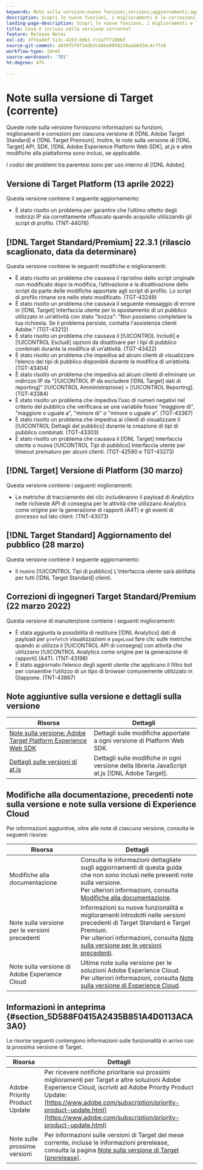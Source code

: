 ```yaml
---
keywords: Note sulla versione;nuove funzioni;versioni;aggiornamenti;aggiornamento;versione;miglioramenti;correzioni;correzioni di bug;aggiornamenti
description: Scopri le nuove funzioni, i miglioramenti e le correzioni inclusi nella versione corrente di [!DNL Adobe Target], compresi SDK, API e librerie JavaScript.
landing-page-description: Scopri le nuove funzioni, i miglioramenti e le correzioni inclusi nella versione corrente di [!DNL Adobe Target].
title: Cosa è incluso nella versione corrente?
feature: Release Notes
exl-id: 3ffead4f-113c-4153-b0b1-fc2aff710063
source-git-commit: a03975f8f14db3cb8be0850130aab8d34c4c7fc0
workflow-type: tm+mt
source-wordcount: '701'
ht-degree: 47%

---
```


# Note sulla versione di Target (corrente)

Queste note sulla versione forniscono informazioni su funzioni, miglioramenti e correzioni per ciascuna versione di [!DNL Adobe Target Standard] e [!DNL Target Premium]. Inoltre, le note sulla versione di [!DNL Target] API, SDK, [!DNL Adobe Experience Platform Web SDK], at.js e altre modifiche alla piattaforma sono inclusi, se applicabile.

I codici dei problemi tra parentesi sono per uso interno di [!DNL Adobe].

## Versione di Target Platform (13 aprile 2022)

Questa versione contiene il seguente aggiornamento:

* È stato risolto un problema per garantire che l’ultimo ottetto degli indirizzi IP sia correttamente offuscato quando acquisito utilizzando gli script di profilo. (TNT-44076)

## [!DNL Target Standard/Premium] 22.3.1 (rilascio scaglionato, data da determinare)

Questa versione contiene le seguenti modifiche e miglioramenti:

* È stato risolto un problema che causava il ripristino dello script originale non modificato dopo la modifica, l’attivazione e la disattivazione dello script da parte delle modifiche apportate agli script di profilo. Lo script di profilo rimane ora nello stato modificato. (TGT-43249)
* È stato risolto un problema che causava il seguente messaggio di errore in [!DNL Target] Interfaccia utente per lo spostamento di un pubblico utilizzato in un’attività con stato &quot;bozza&quot;: &quot;Non possiamo completare la tua richiesta. Se il problema persiste, contatta l&#39;assistenza clienti Adobe.&quot; (TGT-43212)
* È stato risolto un problema che causava il [!UICONTROL Includi] e [!UICONTROL Escludi] opzioni da disattivare per i tipi di pubblico combinati durante la modifica di un’attività. (TGT-43422)
* È stato risolto un problema che impediva ad alcuni clienti di visualizzare l’elenco dei tipi di pubblico disponibili durante la modifica di un’attività. (TGT-43404)
* È stato risolto un problema che impediva ad alcuni clienti di eliminare un indirizzo IP da &quot;[!UICONTROL IP da escludere [!DNL Target] dati di reporting]&quot; [!UICONTROL Amministrazione] > [!UICONTROL Reporting]. (TGT-43384)
* È stato risolto un problema che impediva l’uso di numeri negativi nel criterio del pubblico che verificava se una variabile fosse &quot;maggiore di&quot;, &quot;maggiore o uguale a&quot;, &quot;minore di&quot; o &quot;minore o uguale a&quot;. (TGT-43367)
* È stato risolto un problema che impediva ai clienti di visualizzare il [!UICONTROL Dettagli del pubblico] durante la creazione di tipi di pubblico combinati. (TGT-43303)
* È stato risolto un problema che causava il [!DNL Target] Interfaccia utente o nuova [!UICONTROL Tipi di pubblico] Interfaccia utente per timeout prematuro per alcuni clienti. (TGT-42590 e TGT-43273)

## [!DNL Target] Versione di Platform (30 marzo)

Questa versione contiene i seguenti miglioramenti:

* Le metriche di tracciamento dei clic includeranno il payload di Analytics nelle richieste API di consegna per le attività che utilizzano Analytics come origine per la generazione di rapporti (A4T) e gli eventi di processo sul lato client. (TNT-43073)

## [!DNL Target Standard] Aggiornamento del pubblico (28 marzo)

Questa versione contiene il seguente aggiornamento:

* Il nuovo [!UICONTROL Tipi di pubblico] L’interfaccia utente sarà abilitata per tutti [!DNL Target Standard] clienti.

## Correzioni di ingegneri Target Standard/Premium (22 marzo 2022)

Questa versione di manutenzione contiene i seguenti miglioramenti:

* È stata aggiunta la possibilità di restituire [!DNL Analytics] dati di payload per `prefetch` visualizzazioni e `pageLoad` fare clic sulle metriche quando si utilizza il [!UICONTROL API di consegna] con attività che utilizzano [!UICONTROL Analytics come origine per la generazione di rapporti] (A4T). (TNT-43198)
* È stato aggiornato l’elenco degli agenti utente che applicano il filtro bot per consentire l’utilizzo di un tipo di browser comunemente utilizzato in Giappone. (TNT-43867)

## Note aggiuntive sulla versione e dettagli sulla versione

| Risorsa | Dettagli |
|--- |--- |
| [Note sulla versione: Adobe Target Platform Experience Web SDK](https://experienceleague.adobe.com/docs/experience-platform/edge/release-notes.html?lang=it) | Dettagli sulle modifiche apportate a ogni versione di Platform Web SDK. |
| [Dettagli sulle versioni di at.js](/help/main/c-implementing-target/c-implementing-target-for-client-side-web/target-atjs-versions.md) | Dettagli sulle modifiche in ogni versione della libreria JavaScript at.js [!DNL Adobe Target]. |

## Modifiche alla documentazione, precedenti note sulla versione e note sulla versione di Experience Cloud

Per informazioni aggiuntive, oltre alle note di ciascuna versione, consulta le seguenti risorse:

| Risorsa | Dettagli |
|--- |--- |
| Modifiche alla documentazione | Consulta le informazioni dettagliate sugli aggiornamenti di questa guida che non sono inclusi nelle presenti note sulla versione.<br>Per ulteriori informazioni, consulta [Modifiche alla documentazione](/help/main/r-release-notes/doc-change.md#reference_366123CF00994BACBBF9BBDF2C4D840C). |
| Note sulla versione per le versioni precedenti | Informazioni su nuove funzionalità e miglioramenti introdotti nelle versioni precedenti di Target Standard e Target Premium.<br>Per ulteriori informazioni, consulta [Note sulla versione per le versioni precedenti](/help/main/r-release-notes/release-notes-for-previous-releases.md). |
| Note sulla versione di Adobe Experience Cloud | Ultime note sulla versione per le soluzioni Adobe Experience Cloud.<br>Per ulteriori informazioni, consulta [Note sulla versione di Experience Cloud](https://experienceleague.adobe.com/docs/release-notes/experience-cloud/current.html?lang=it). |

## Informazioni in anteprima {#section_5D588F0415A2435B851A4D0113ACA3A0}

Le risorse seguenti contengono informazioni sulle funzionalità in arrivo con la prossima versione di Target.

| Risorsa | Dettagli |
|--- |--- |
| Adobe Priority Product Update | Per ricevere notifiche prioritarie sui prossimi miglioramenti per Target e altre soluzioni Adobe Experience Cloud, iscriviti ad Adobe Priority Product Update:<br>[https://www.adobe.com/subscription/priority-product-update.html](https://www.adobe.com/subscription/priority-product-update.html) |
| Note sulle prossime versioni | Per informazioni sulle versioni di Target del mese corrente, incluse le informazioni prerelease, consulta la pagina [Note sulla versione di Target (prerelease)](/help/main/r-release-notes/target-release-notes.md). |

